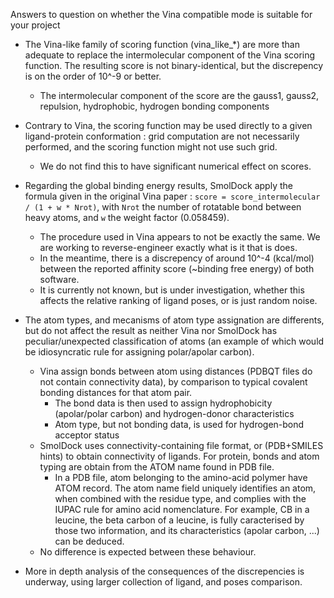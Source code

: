 Answers to question on whether the Vina compatible mode is suitable for your project

* The Vina-like family of scoring function (vina_like_*) are more than adequate to 
replace the intermolecular component of the Vina scoring function. The resulting score
is not binary-identical, but the discrepency is on the order of 10^-9 or better.
    * The intermolecular component of the score are the gauss1, gauss2, repulsion, hydrophobic, hydrogen bonding components 

* Contrary to Vina, the scoring function may be used directly to a given ligand-protein conformation : 
grid computation are not necessarily performed, and the scoring function might not use such grid.
    * We do not find this to have significant numerical effect on scores.

* Regarding the global binding energy results, SmolDock apply the formula given in the original Vina paper : 
`score = score_intermolecular / (1 + w * Nrot)`, with `Nrot` the number of rotatable bond between heavy atoms, and
`w` the weight factor (0.058459). 
    * The procedure used in Vina appears to not be exactly the same. We are working to reverse-engineer exactly
    what is it that is does.
    * In the meantime, there is a discrepency of around 10^-4 (kcal/mol) between the reported affinity score (~binding free energy)
    of both software.
    * It is currently not known, but is under investigation, whether this affects the relative ranking of ligand poses,
     or is just random noise.

* The atom types, and mecanisms of atom type assignation are differents, but do not affect
the result as neither Vina nor SmolDock has peculiar/unexpected classification of atoms
(an example of which would be idiosyncratic rule for assigning polar/apolar carbon).
    * Vina assign bonds between atom using distances (PDBQT files do not contain connectivity
     data), by comparison to typical covalent bonding distances for that atom pair.
        * The bond data is then used to assign hydrophobicity (apolar/polar carbon) and hydrogen-donor characteristics
        * Atom type, but not bonding data, is used for hydrogen-bond acceptor status
    * SmolDock uses connectivity-containing file format, or (PDB+SMILES hints) to obtain connectivity
    of ligands. For protein, bonds and atom typing are obtain from the ATOM name found in PDB file.
        * In a PDB file, atom belonging to the amino-acid polymer have ATOM record. The atom name field
        uniquely identifies an atom, when combined with the residue type, and complies with the IUPAC rule for
        amino acid nomenclature. For example, CB in a leucine, the beta carbon of a leucine, is fully caracterised
        by those two information, and its characteristics (apolar carbon, ...) can be deduced.
    * No difference is expected between these behaviour.
    
    
* More in depth analysis of the consequences of the discrepencies is underway, using larger collection of ligand, and poses
comparison.